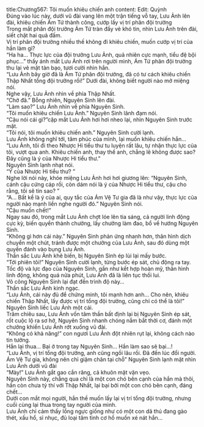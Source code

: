 title:Chương567: Tôi muốn khiêu chiến anh
content:
Edit: Quỳnh<br>Đúng vào lúc này, dưới vũ đài vang lên một trận tiếng vỗ tay, Lưu Ảnh lên đài, khiêu chiến Ám Tứ thành công, cướp lấy vị trí phân đội trưởng<br>Trong mắt phân đội trưởng Ám Tứ tràn đầy vẻ khó tin, nhìn Lưu Ảnh trên đài, siết chặt hai quả đấm.<br>Vị trí phân đội trưởng nhiều thế không đi khiêu chiến, muốn cướp vị trí của hắn làm gì?<br>“Ha ha… Thực lực của đội trưởng Lưu Ảnh, quả nhiên cực mạnh, tiểu đệ bội phục…” thấy ánh mắt Lưu Ảnh rơi trên người mình, Ám Tứ phân đội trưởng thu lại vẻ mặt tàn bạo, tươi cười nhìn hắn.<br>“Lưu Ảnh bây giờ đã là Ám Tứ phân đội trưởng, đã có tư cách khiêu chiến Thập Nhất tổng đội trưởng rồi!” Dưới đài, không biết người nào mở miệng nói.<br>Nghe vậy, Lưu Ảnh nhìn về phía Thập Nhất.<br>“Chờ đã.” Bỗng nhiên, Nguyên Sinh lên đài.<br>“Làm sao?” Lưu Ảnh nhìn về phía Nguyên Sinh.<br>“Tôi muốn khiêu chiến Lưu Ảnh.” Nguyên Sinh lãnh đạm nói.<br>“Cậu nói cái gì?”cặp mắt Lưu Ảnh hơi hơi nheo lại, nhìn Nguyên Sinh trước mặt.<br>“Tôi nói, tôi muốn khiêu chiến anh.” Nguyên Sinh cười lạnh.<br>Lưu Ảnh không nghĩ tới, tâm phúc của mình, lại muốn khiêu chiến hắn…<br>“Lưu Ảnh, tôi đi theo Nhược Hi tiểu thư tu luyện rất lâu, tự nhận thực lực của tôi, vượt qua anh. Khiêu chiến anh, thay thế anh, chẳng lẽ không được sao? Đây cũng là ý của Nhược Hi tiểu thư.”<br>Nguyên Sinh lạnh nhạt nói.<br>“Ý của Nhược Hi tiểu thư? ”<br>Nghe lời nói này, khóe miệng Lưu Ảnh hơi hơi giương lên: “Nguyên Sinh, cánh cậu cứng cáp rồi, còn dám nói là ý của Nhược Hi tiểu thư, cậu cho rằng, tôi sẽ tin sao? ”<br>“A… Bất kể là ý của ai, quy tắc của Ám Vệ Tư gia đã là như vậy, thực lực của người nào mạnh liền nghe người đó.” Nguyên Sinh nói.<br>“Cậu muốn chết!”<br>Ngay sau đó, trong mắt Lưu Ảnh chợt lóe lên tia sáng, cả người linh động cực kỳ, biến quyền thành chưởng, lấy chưởng làm đao, bổ về hướng Nguyên Sinh.<br>“Không gì hơn cái này.” Nguyên Sinh phản ứng nhanh hơn, thân hình dịch chuyển một chút, tránh được một chưởng của Lưu Ảnh, sau đó dùng một quyền đánh vào bụng Lưu Ảnh.<br>Thần sắc Lưu Ảnh khẽ biến, bị Nguyên Sinh ép lùi lại mấy bước.<br>“Tới phiên tôi!” Nguyên Sinh cười lạnh, từng bước ép sát, chủ động ra tay.<br>Tốc độ và lực đạo của Nguyên Sinh, gần như kết hợp hoàn mỹ, thân hình linh động, không quá nửa phút, Lưu Ảnh đã là liên tục thối lui.<br>Võ công Nguyên Sinh lại đạt đến trình độ này…<br>Thần sắc Lưu Ảnh kinh ngạc.<br>“Lưu Ảnh, cái này đủ để chứng minh, tôi mạnh hơn anh… Cho nên, khiêu chiến Thập Nhất, lấy được vị trí tổng đội trưởng, cũng chỉ có thể là tôi!” Nguyên Sinh liếc Lưu Ảnh một cái.<br>Trăm chiêu sau, Lưu Ảnh vốn tâm thần bất định lại bị Nguyên Sinh ép sát, rốt cuộc lộ ra sơ hở, Nguyên Sinh nhanh chóng nắm bắt thời cơ, đánh một chưởng khiến Lưu Ảnh rớt xuống vũ đài.<br>“Không có khả năng!” con ngươi Lưu Ảnh đột nhiên rụt lại, không cách nào tin tưởng.<br>Hắn lại thua… Bại ở trong tay Nguyên Sinh… Hắn làm sao sẽ bại…!<br>“Lưu Ảnh, vị trí tổng đội trưởng, anh cũng ngồi lâu rồi. Đã đến lúc đổi người. Ám Vệ Tư gia, không nên chỉ giậm chân tại chỗ” Nguyên Sinh lạnh mặt nhìn Lưu Ảnh dưới vũ đài<br>“Mày!” Lưu Ảnh gắt gao cắn răng, cả khuôn mặt vặn vẹo.<br>Nguyên Sinh này, chẳng qua chỉ là một con chó bên cạnh của hắn mà thôi, hắn còn chưa tỷ thí với Thập Nhất, lại bại bởi một con chó bên cạnh, đáng chết…<br>Dưới con mắt mọi người, hắn thề muốn lấy lại vị trí tổng đội trưởng, nhưng cuối cùng lại thua trong tay người của mình.<br>Lưu Ảnh chỉ cảm thấy lồng ngực giống như có một con dã thú đang gào thét, xấu hổ, sỉ nhục, đủ loại tâm tình cơ hồ muốn xé nát hắn…